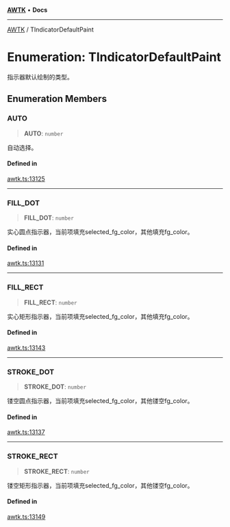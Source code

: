 [**AWTK**](../README.md) • **Docs**

***

[AWTK](../globals.md) / TIndicatorDefaultPaint

# Enumeration: TIndicatorDefaultPaint

指示器默认绘制的类型。

## Enumeration Members

### AUTO

> **AUTO**: `number`

自动选择。

#### Defined in

[awtk.ts:13125](https://github.com/zlgopen/awtk-binding/blob/a193834fdb1c1ee98bdcf84db4b6e5fd059e1d7c/tools/code_gen/js/output/awtk.ts#L13125)

***

### FILL\_DOT

> **FILL\_DOT**: `number`

实心圆点指示器，当前项填充selected_fg_color，其他填充fg_color。

#### Defined in

[awtk.ts:13131](https://github.com/zlgopen/awtk-binding/blob/a193834fdb1c1ee98bdcf84db4b6e5fd059e1d7c/tools/code_gen/js/output/awtk.ts#L13131)

***

### FILL\_RECT

> **FILL\_RECT**: `number`

实心矩形指示器，当前项填充selected_fg_color，其他填充fg_color。

#### Defined in

[awtk.ts:13143](https://github.com/zlgopen/awtk-binding/blob/a193834fdb1c1ee98bdcf84db4b6e5fd059e1d7c/tools/code_gen/js/output/awtk.ts#L13143)

***

### STROKE\_DOT

> **STROKE\_DOT**: `number`

镂空圆点指示器，当前项填充selected_fg_color，其他镂空fg_color。

#### Defined in

[awtk.ts:13137](https://github.com/zlgopen/awtk-binding/blob/a193834fdb1c1ee98bdcf84db4b6e5fd059e1d7c/tools/code_gen/js/output/awtk.ts#L13137)

***

### STROKE\_RECT

> **STROKE\_RECT**: `number`

镂空矩形指示器，当前项填充selected_fg_color，其他镂空fg_color。

#### Defined in

[awtk.ts:13149](https://github.com/zlgopen/awtk-binding/blob/a193834fdb1c1ee98bdcf84db4b6e5fd059e1d7c/tools/code_gen/js/output/awtk.ts#L13149)
